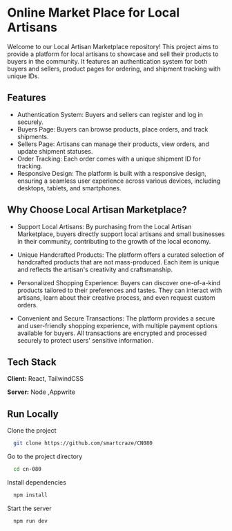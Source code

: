 
# Online Market Place for Local Artisans

Welcome to our Local Artisan Marketplace repository! This project aims to provide a platform for local artisans to showcase and sell their products to buyers in the community. It features an authentication system for both buyers and sellers, product pages for ordering, and shipment tracking with unique IDs.

## Features

- Authentication System: Buyers and sellers can register and log in securely.
- Buyers Page: Buyers can browse products, place orders, and track shipments.
- Sellers Page: Artisans can manage their products, view orders, and update shipment statuses.
- Order Tracking: Each order comes with a unique shipment ID for tracking.
- Responsive Design: The platform is built with a responsive design, ensuring a seamless user experience across various devices, including desktops, tablets, and smartphones.

## Why Choose Local Artisan Marketplace?

- Support Local Artisans: By purchasing from the Local Artisan Marketplace, buyers directly support local artisans and small businesses in their community, contributing to the growth of the local economy.

- Unique Handcrafted Products: The platform offers a curated selection of handcrafted products that are not mass-produced. Each item is unique and reflects the artisan's creativity and craftsmanship.

- Personalized Shopping Experience: Buyers can discover one-of-a-kind products tailored to their preferences and tastes. They can interact with artisans, learn about their creative process, and even request custom orders.

- Convenient and Secure Transactions: The platform provides a secure and user-friendly shopping experience, with multiple payment options available for buyers. All transactions are encrypted and processed securely to protect users' sensitive information.
## Tech Stack

**Client:** React, TailwindCSS

**Server:** Node ,Appwrite


## Run Locally

Clone the project

```bash
  git clone https://github.com/smartcraze/CN080
```

Go to the project directory

```bash
  cd cn-080
```

Install dependencies

```bash
  npm install
```

Start the server

```bash
  npm run dev
```




